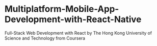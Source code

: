 # Multiplatform-Mobile-App-Development-with-React-Native
Full-Stack Web Development with React by The Hong Kong University of Science and Technology from Coursera
